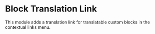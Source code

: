 Block Translation Link
======================

This module adds a translation link for translatable custom blocks in the
contextual links menu.
